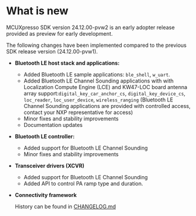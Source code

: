# What is new 

MCUXpresso SDK version 24.12.00-pvw2 is an early adopter release provided as preview for early development.

The following changes have been implemented compared to the previous SDK release version \(24.12.00-pvw1\).

-   **Bluetooth LE host stack and applications:**
    -   Added Bluetooth LE sample applications: `ble_shell`, `w_uart`.
    -   Added Bluetooth LE Channel Sounding applications with with Localization Compute Engine \(LCE\) and KW47-LOC board antenna array support:`digital_key_car_anchor_cs`, `digital_key_device_cs`, `loc_reader`, `loc_user_device`, `wireless_ranging` \(Bluetooth LE Channel Sounding applications are provided with controlled access, contact your NXP representative for access\)
    -   Minor fixes and stability improvements
    -   Documentation updates
 
-   **Bluetooth LE controller:**
    -   Added support for Bluetooth LE Channel Sounding
    -   Minor fixes and stability improvements

-   **Transceiver drivers (XCVR)**
    -   Added support for Bluetooth LE Channel Sounding
    -   Added API to control PA ramp type and duration.

-   **Connectivity framework**

    History can be found in [CHANGELOG.md](../../../../../middleware/wireless/framework/CHANGELOG.md)

